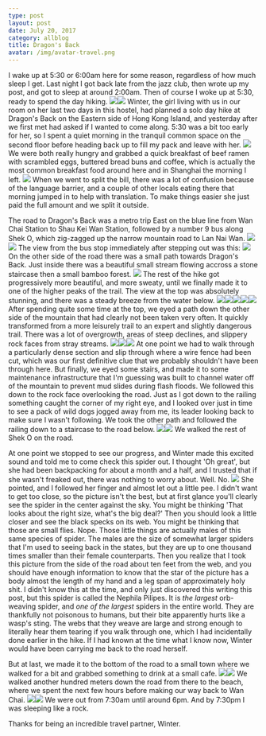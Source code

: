 ```yaml
---
type: post
layout: post
date: July 20, 2017
category: allblog
title: Dragon's Back
avatar: /img/avatar-travel.png
---
```


I wake up at 5:30 or 6:00am here for some reason, regardless of how much sleep I get. Last night I got back late from the jazz club, then wrote up my post, and got to sleep at around 2:00am. Then of course I woke up at 5:30, ready to spend the day hiking. <img class='post-img' src='{{ "/img/travel/SE_Asia/Day3/IMG_20170720_061419.jpeg" }}'/><img class='post-img' src='{{ "/img/travel/SE_Asia/Day3/IMG_20170720_060907_186.jpeg" }}'/> Winter, the girl living with us in our room on her last two days in this hostel, had planned a solo day hike at Dragon's Back on the Eastern side of Hong Kong Island, and yesterday after we first met had asked if I wanted to come along. 5:30 was a bit too early for her, so I spent a quiet morning in the tranquil common space on the second floor before heading back up to fill my pack and leave with her. <img class='post-img' src='{{ "/img/travel/SE_Asia/Day3/IMG_20170720_065630.jpeg" }}'/> We were both really hungry and grabbed a quick breakfast of beef ramen with scrambled eggs, buttered bread buns and coffee, which is actually the most common breakfast food around here and in Shanghai the morning I left. <img class='post-img' src='{{ "/img/travel/SE_Asia/Day3/IMG_20170720_083033~2.jpeg" }}'/> When we went to split the bill, there was a lot of confusion because of the language barrier, and a couple of other locals eating there that morning jumped in to help with translation. To make things easier she just paid the full amount and we split it outside.

The road to Dragon's Back was a metro trip East on the blue line from Wan Chai Station to Shau Kei Wan Station, followed by a number 9 bus along Shek O, which zig-zagged up the narrow mountain road to Lan Nai Wan. <img class='post-img' src='{{ "/img/travel/SE_Asia/Day3/IMG_20170720_085735.jpeg" }}'/><img class='post-img' src='{{ "/img/travel/SE_Asia/Day3/IMG_20170720_090040~2.jpeg" }}'/> The view from the bus stop immediately after stepping out was this: <img class='post-img' src='{{ "/img/travel/SE_Asia/Day3/IMG_20170720_092001.jpeg" }}'/> On the other side of the road there was a small path towards Dragon's Back. Just inside there was a beautiful small stream flowing accross a stone staircase then a small bamboo forest. <img class='post-img' src='{{ "/img/travel/SE_Asia/Day3/IMG_20170720_092410.jpeg" }}'/> The rest of the hike got progressively more beautiful, and more sweaty, until we finally made it to one of the higher peaks of the trail. The view at the top was absolutely stunning, and there was a steady breeze from the water below. <img class='post-img' src='{{ "/img/travel/SE_Asia/Day3/IMG_20170720_100218~2.jpeg" }}'/><img class='post-img' src='{{ "/img/travel/SE_Asia/Day3/IMG_20170720_100839~2.jpeg" }}'/><img class='post-img' src='{{ "/img/travel/SE_Asia/Day3/IMG_20170720_101022~2.jpeg" }}'/><img class='post-img' src='{{ "/img/travel/SE_Asia/Day3/IMG_20170720_102026~2.jpeg" }}'/><img class='post-img' src='{{ "/img/travel/SE_Asia/Day3/IMG_20170720_102606~2.jpeg" }}'/> After spending quite some time at the top, we eyed a path down the other side of the mountain that had clearly not been taken very often. It quickly transformed from a more leisurely trail to an expert and slightly dangerous trail. There was a lot of overgrowth, areas of steep declines, and slippery rock faces from stray streams. <img class='post-img' src='{{ "/img/travel/SE_Asia/Day3/IMG_20170720_104218.jpeg" }}'/><img class='post-img' src='{{ "/img/travel/SE_Asia/Day3/IMG_20170720_104852.jpeg" }}'/><img class='post-img' src='{{ "/img/travel/SE_Asia/Day3/IMG_20170720_104858.jpeg" }}'/> At one point we had to walk through a particularly dense section and slip through where a wire fence had been cut, which was our first definitive clue that we probably shouldn't have been through here. But finally, we eyed some stairs, and made it to some maintenance infrastructure that I'm guessing was built to channel water off of the mountain to prevent mud slides during flash floods. We followed this down to the rock face overlooking the road. Just as I got down to the railing something caught the corner of my right eye, and I looked over just in time to see a pack of wild dogs jogged away from me, its leader looking back to make sure I wasn't following. We took the other path and followed the railing down to a staircase to the road below. <img class='post-img' src='{{ "/img/travel/SE_Asia/Day3/IMG_20170720_110413.jpeg" }}'/><img class='post-img' src='{{ "/img/travel/SE_Asia/Day3/IMG_20170720_111301~2.jpeg" }}'/> We walked the rest of Shek O on the road. 

At one point we stopped to see our progress, and Winter made this excited sound and told me to come check this spider out. I thought 'Oh great', but she had been backpacking for about a month and a half, and I trusted that if she wasn't freaked out, there was nothing to worry about. Well. No. <img class='post-img' src='{{ "/img/travel/SE_Asia/Day3/IMG_20170720_113613.jpeg" }}'/> She pointed, and I followed her finger and almost let out a little pee. I didn't want to get too close, so the picture isn't the best, but at first glance you'll clearly see the spider in the center against the sky. You might be thinking 'That looks about the right size, what's the big deal?' Then you should look a little closer and see the black specks on its web. You might be thinking that those are small flies. Nope. Those little things are actually males of this same species of spider. The males are the size of somewhat larger spiders that I'm used to seeing back in the states, but they are up to one thousand times smaller than their female counterparts. Then you realize that I took this picture from the side of the road about ten feet from the web, and you should have enough information to know that the star of the picture has a body almost the length of my hand and a leg span of approximately holy shit. I didn't know this at the time, and only just discovered this writing this post, but this spider is called the Nephila Pilipes. It is *the largest* orb-weaving spider, and *one of the largest* spiders in the entire world. They are thankfully not poisonous to humans, but their bite apparently hurts like a wasp's sting. The webs that they weave are large and strong enough to literally hear them tearing if you walk through one, which I had incidentally done earlier in the hike. If I had known at the time what I know now, Winter would have been carrying me back to the road herself.

But at last, we made it to the bottom of the road to a small town where we walked for a bit and grabbed something to drink at a small cafe. <img class='post-img' src='{{ "/img/travel/SE_Asia/Day3/IMG_20170720_114917~2.jpeg" }}'/><img class='post-img' src='{{ "/img/travel/SE_Asia/Day3/IMG_20170720_115547~2.jpeg" }}'/> We walked another hundred meters down the road from there to the beach, where we spent the next few hours before making our way back to Wan Chai. <img class='post-img' src='{{ "/img/travel/SE_Asia/Day3/IMG_20170720_125512~2.jpeg" }}'/><img class='post-img' src='{{ "/img/travel/SE_Asia/Day3/IMG_20170720_152545~2.jpeg" }}'/> We were out from 7:30am until around 6pm. And by 7:30pm I was sleeping like a rock. 

Thanks for being an incredible travel partner, Winter.
